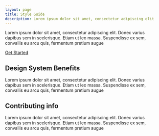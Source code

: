 ```yaml
---
layout: page
title: Style Guide
description: Lorem ipsum dolor sit amet, consectetur adipiscing elit
---
```


Lorem ipsum dolor sit amet, consectetur adipiscing elit. Donec varius dapibus sem in scelerisque. Etiam ut leo massa. Suspendisse ex sem, convallis eu arcu quis, fermentum pretium augue

<div class="u-margin-bottom-double"><a href="{{ "/getting-started.html" | prepend: site.baseurl }}" class="c-btn">Get Started</a></div>

## Design System Benefits
  
Lorem ipsum dolor sit amet, consectetur adipiscing elit. Donec varius dapibus sem in scelerisque. Etiam ut leo massa. Suspendisse ex sem, convallis eu arcu quis, fermentum pretium augue

## Contributing info
Lorem ipsum dolor sit amet, consectetur adipiscing elit. Donec varius dapibus sem in scelerisque. Etiam ut leo massa. Suspendisse ex sem, convallis eu arcu quis, fermentum pretium augue
